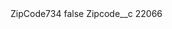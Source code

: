 <?xml version="1.0" encoding="UTF-8"?>
<CustomMetadata xmlns="http://soap.sforce.com/2006/04/metadata" xmlns:xsi="http://www.w3.org/2001/XMLSchema-instance" xmlns:xsd="http://www.w3.org/2001/XMLSchema">
    <label>ZipCode734</label>
    <protected>false</protected>
    <values>
        <field>Zipcode__c</field>
        <value xsi:type="xsd:string">22066</value>
    </values>
</CustomMetadata>
